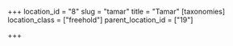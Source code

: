 +++
location_id = "8"
slug = "tamar"
title = "Tamar"
[taxonomies]
location_class = ["freehold"]
parent_location_id = ["19"]

+++


